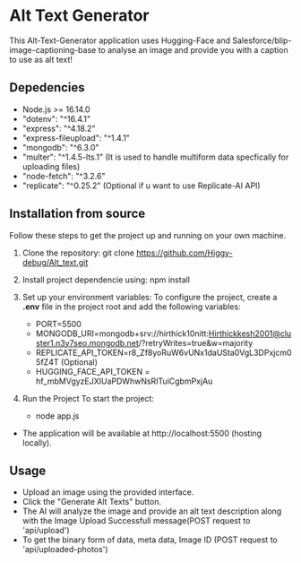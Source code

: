 # Alt Text Generator

This Alt-Text-Generator application uses Hugging-Face and 
Salesforce/blip-image-captioning-base to analyse an image and provide you with a caption to use as alt text!

## Depedencies
* Node.js >= 16.14.0
* "dotenv": "^16.4.1"
* "express": "^4.18.2"
* "express-fileupload": "^1.4.1"
* "mongodb": "^6.3.0"              
* "multer": "^1.4.5-lts.1"    (It is used to handle multiform data specfically for uploading files)
* "node-fetch": "^3.2.6"
* "replicate": "^0.25.2"   (Optional if u want to use Replicate-AI API)

## Installation from source

Follow these steps to get the project up and running on your own machine.

1. Clone the repository:
   git clone https://github.com/Higgy-debug/Alt_text.git
   
2. Install project dependencie using:
   npm install

3. Set up your environment variables:
   To configure the project, create a **.env** file in the project root and add the following variables:

   * PORT=5500
   * MONGODB_URI=mongodb+srv://hirthick10nitt:Hirthickkesh2001@cluster1.n3y7seo.mongodb.net/?retryWrites=true&w=majority
   * REPLICATE_API_TOKEN=r8_Zf8yoRuW6vUNx1daUSta0VgL3DPxjcm05fZ4T (Optional)
   * HUGGING_FACE_API_TOKEN = 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
   
5. Run the Project
  To start the project:
    * node app.js

- The application will be available at http://localhost:5500 (hosting locally).

## Usage
- Upload an image using the provided interface.
- Click the "Generate Alt Texts" button.
- The AI will analyze the image and provide an alt text description along with the Image Upload Successfull message(POST request to 'api/upload')
- To get the binary form of data, meta data, Image ID (POST request to 'api/uploaded-photos')


